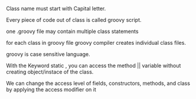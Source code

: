 Class name must start with Capital letter.

Every piece of code out of class is called groovy script.

one .groovy file may contain multiple class statements 

for each class in groovy file groovy compiler creates individual class files.

groovy is case sensitive language.

With the Keyword static , you can access the  method ||  variable without creating object/instace of the class. 

We can change the access level of fields, constructors, methods, and class by applying the access modifier on it
